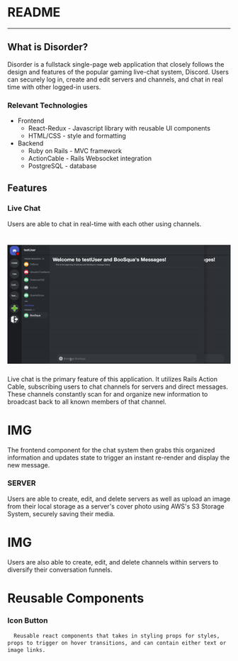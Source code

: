 # README
***
## What is Disorder?

Disorder is a fullstack single-page web application that closely follows the design and features of the popular gaming live-chat system, Discord. Users can securely log in, create and edit servers and channels, and chat in real time with other logged-in users.

### Relevant Technologies
* Frontend
  * React-Redux - Javascript library with reusable UI components
  * HTML/CSS - style and formatting
* Backend
  * Ruby on Rails - MVC framework
  * ActionCable - Rails Websocket integration
  * PostgreSQL - database
  
## Features
  ### Live Chat 
Users are able to chat in real-time with each other using channels.
# ![](demo/messages.gif)
Live chat is the primary feature of this application. It utilizes Rails Action Cable, subscribing users to chat channels for servers and direct messages. These channels constantly scan for and organize new information to broadcast back to all known members of that channel.
# IMG
The frontend component for the chat system then grabs this organized information and updates state to trigger an instant re-render and display the new message.
  ### SERVER
  Users are able to create, edit, and delete servers as well as upload an image from their local storage as a server's cover photo using AWS's S3 Storage System, securely saving their media.
# IMG
Users are also able to create, edit, and delete channels within servers to diversify their conversation funnels.
# Reusable Components 
   ### Icon Button
      Reusable react components that takes in styling props for styles, props to trigger on hover transitions, and can contain either text or image links.